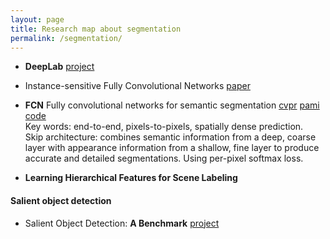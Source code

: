 ```yaml
---
layout: page
title: Research map about segmentation
permalink: /segmentation/
---
```



* **DeepLab** 
[project](http://liangchiehchen.com/projects/DeepLab.html#introduction)  


* Instance-sensitive Fully Convolutional Networks [paper](http://arxiv.org/abs/1603.08678)

* **FCN** Fully convolutional networks for semantic segmentation
[cvpr](http://arxiv.org/abs/1411.4038)
[pami](http://arxiv.org/abs/1605.06211)
[code](https://github.com/shelhamer/fcn.berkeleyvision.org)  
Key words: end-to-end, pixels-to-pixels, spatially dense prediction.  
Skip architecture: combines semantic information from a deep, coarse layer with appearance information from a shallow, fine layer to produce accurate and detailed segmentations. Using per-pixel softmax loss.


* **Learning Hierarchical Features for Scene Labeling**




#### Salient object detection

* Salient Object Detection: **A Benchmark**
[project](http://mmcheng.net/zh/salobjbenchmark/)